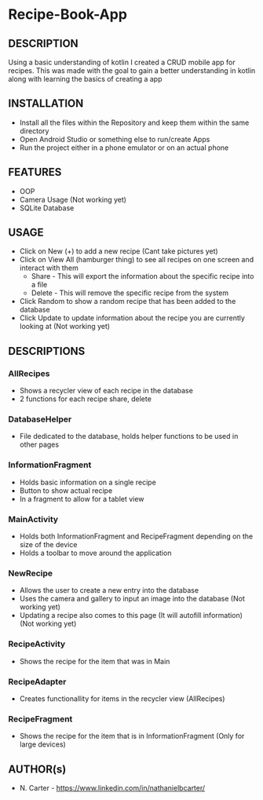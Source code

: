 # Recipe-Book-App
## DESCRIPTION
Using a basic understanding of kotlin I created a CRUD mobile app for recipes. This was made with the goal to gain a better understanding in kotlin along with learning the basics of creating a app

## INSTALLATION
 - Install all the files within the Repository and keep them within the same directory
 - Open Android Studio or something else to run/create Apps
 - Run the project either in a phone emulator or on an actual phone

## FEATURES
  - OOP
  - Camera Usage (Not working yet)
  - SQLite Database

## USAGE
  - Click on New (+) to add a new recipe (Cant take pictures yet)
  - Click on View All (hamburger thing) to see all recipes on one screen and interact with them
    - Share - This will export the information about the specific recipe into a file
    - Delete - This will remove the specific recipe from the system
  - Click Random to show a random recipe that has been added to the database
  - Click Update to update information about the recipe you are currently looking at (Not working yet)

## DESCRIPTIONS

### AllRecipes
  - Shows a recycler view of each recipe in the database
  - 2 functions for each recipe share, delete
### DatabaseHelper
  - File dedicated to the database, holds helper functions to be used in other pages
### InformationFragment
  - Holds basic information on a single recipe
  - Button to show actual recipe
  - In a fragment to allow for a tablet view
### MainActivity
  - Holds both InformationFragment and RecipeFragment depending on the size of the device
  - Holds a toolbar to move around the application
### NewRecipe
  - Allows the user to create a new entry into the database
  - Uses the camera and gallery to input an image into the database (Not working yet)
  - Updating a recipe also comes to this page (It will autofill information) (Not working yet)
### RecipeActivity
  - Shows the recipe for the item that was in Main
### RecipeAdapter
  - Creates functionallity for items in the recycler view (AllRecipes)
### RecipeFragment
  - Shows the recipe for the item that is in InformationFragment (Only for large devices)


## AUTHOR(s)
  - N. Carter - https://www.linkedin.com/in/nathanielbcarter/
